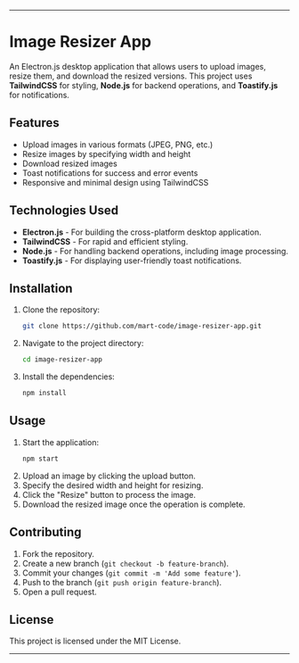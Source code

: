 

---

# Image Resizer App

An Electron.js desktop application that allows users to upload images, resize them, and download the resized versions. This project uses **TailwindCSS** for styling, **Node.js** for backend operations, and **Toastify.js** for notifications.

## Features

- Upload images in various formats (JPEG, PNG, etc.)
- Resize images by specifying width and height
- Download resized images
- Toast notifications for success and error events
- Responsive and minimal design using TailwindCSS

## Technologies Used

- **Electron.js** - For building the cross-platform desktop application.
- **TailwindCSS** - For rapid and efficient styling.
- **Node.js** - For handling backend operations, including image processing.
- **Toastify.js** - For displaying user-friendly toast notifications.

## Installation

1. Clone the repository:
   ```bash
   git clone https://github.com/mart-code/image-resizer-app.git
   ```
2. Navigate to the project directory:
   ```bash
   cd image-resizer-app
   ```
3. Install the dependencies:
   ```bash
   npm install
   ```

## Usage

1. Start the application:
   ```bash
   npm start
   ```
2. Upload an image by clicking the upload button.
3. Specify the desired width and height for resizing.
4. Click the "Resize" button to process the image.
5. Download the resized image once the operation is complete.

## Contributing

1. Fork the repository.
2. Create a new branch (`git checkout -b feature-branch`).
3. Commit your changes (`git commit -m 'Add some feature'`).
4. Push to the branch (`git push origin feature-branch`).
5. Open a pull request.

## License

This project is licensed under the MIT License.

---

